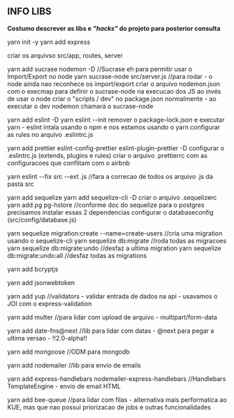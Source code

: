 ## INFO LIBS
**Costumo descrever as libs e _"hacks"_ do projeto para posterior consulta**

yarn init -y
yarn add express

criar os arquivso src/app, routes, server

yarn add sucrase nodemon -D
//Sucrase eh para permitir usar o Import/Export no node
yarn sucrase-node src/server.js //para rodar - o node ainda nao reconhece os import/export
criar o arquivo nodemon.json com o execmap para definir o sucrase-node na execucao dos JS ao invés de usar o node
criar o "scripts / dev" no package.json normalmente - ao executar o dev nodemon chamará o sucrase-node

yarn add eslint -D
yarn eslint --init
remover o package-lock.json e executar yarn - eslint intala usando o npm e nos estamos usando o yarn
configurar as rules no arquivo .eslintrc.js

yarn add prettier eslint-config-prettier eslint-plugin-prettier -D
configurar o .eslintrc.js (extends, plugins e rules)
criar o arquivo .prettierrc com as configuracoes que conflitam com o airbnb

yarn eslint --fix src --ext .js //fara a correcao de todos os arquivo .js da pasta src

yarn add sequelize
yarn add sequelize-cli -D
criar o arquivo .sequelizerc
yarn add pg pg-hstore //conforme doc do sequelize para o postgres precisamos instalar essas 2 dependencias
configurar o databaseconfig (src/config/database.js)

yarn sequelize migration:create --name=create-users //cria uma migration usando o sequelize-cli
yarn sequelize db:migrate //roda todas as migracoes
yarn sequelize db:migrate:undo //desfaz a ultima migration
yarn sequelize db:migrate:undo:all //desfaz todas as migrations

yarn add bcryptjs

yarn add jsonwebtoken

yarn add yup //validators - validar entrada de dados na api - usavamos o JOI com o express-validation

yarn add multer //para lidar com upload de arquivo - multipart/form-data

yarn add date-fns@next //lib para lidar com datas - @next para pegar a ultima versao - !!2.0-alpha!!

yarn add mongoose //ODM para mongodb

yarn add nodemailer //lib para envio de emails

yarn add express-handlebars nodemailer-express-handlebars //Handlebars TemplateEngine - envio de email HTML

yarn add bee-queue //para lidar com filas - alternativa mais performatica ao KUE, mas que nao possui priorizacao de jobs e outras funcionalidades
